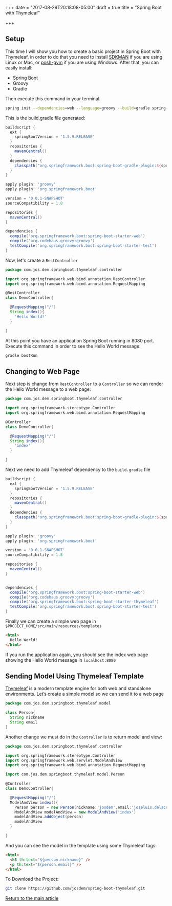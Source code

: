 +++
date = "2017-08-29T20:18:08-05:00"
draft = true
title = "Spring Boot with Thymeleaf"

+++
## Setup
This time I will show you how to create a basic project in Spring Boot with Thymeleaf, in order to do that you need to install [SDKMAN](http://sdkman.io/) if you are using Linux or Mac, or [posh-gvm](https://github.com/flofreud/posh-gvm) if you are using Windows. After that, you can easily install:

* Spring Boot
* Groovy
* Gradle

Then execute this command in your terminal.

```bash
spring init --dependencies=web --language=groovy --build=gradle spring-boot-thymeleaf
```

This is the build.gradle file generated:

```groovy
buildscript {
  ext {
    springBootVersion = '1.5.9.RELEASE'
  }
  repositories {
    mavenCentral()
  }
  dependencies {
    classpath("org.springframework.boot:spring-boot-gradle-plugin:${springBootVersion}")
  }
}

apply plugin: 'groovy'
apply plugin: 'org.springframework.boot'

version = '0.0.1-SNAPSHOT'
sourceCompatibility = 1.8

repositories {
  mavenCentral()
}

dependencies {
  compile('org.springframework.boot:spring-boot-starter-web')
  compile('org.codehaus.groovy:groovy')
  testCompile('org.springframework.boot:spring-boot-starter-test')
}
```

Now, let's create a `RestController`

```groovy
package com.jos.dem.springboot.thymeleaf.controller

import org.springframework.web.bind.annotation.RestController
import org.springframework.web.bind.annotation.RequestMapping

@RestController
class DemoController{

  @RequestMapping("/")
  String index(){
    'Hello World!'
  }

}
```

At this point you have an application Spring Boot running in 8080 port. Execute this command in order to see the Hello World message:

```bash
gradle bootRun
```

## Changing to Web Page

Next step is change from `RestController` to a `Controller` so we can render the Hello World message to a web page:

```groovy
package com.jos.dem.springboot.thymeleaf.controller

import org.springframework.stereotype.Controller
import org.springframework.web.bind.annotation.RequestMapping

@Controller
class DemoController{

  @RequestMapping("/")
  String index(){
    'index'
  }

}
```

Next we need to add Thymeleaf dependency to the `build.gradle` file

```groovy
buildscript {
  ext {
    springBootVersion = '1.5.9.RELEASE'
  }
  repositories {
    mavenCentral()
  }
  dependencies {
    classpath("org.springframework.boot:spring-boot-gradle-plugin:${springBootVersion}")
  }
}

apply plugin: 'groovy'
apply plugin: 'org.springframework.boot'

version = '0.0.1-SNAPSHOT'
sourceCompatibility = 1.8

repositories {
  mavenCentral()
}


dependencies {
  compile('org.springframework.boot:spring-boot-starter-web')
  compile('org.codehaus.groovy:groovy')
  compile('org.springframework.boot:spring-boot-starter-thymeleaf')
  testCompile('org.springframework.boot:spring-boot-starter-test')
}
```

Finally we can create a simple web page in `$PROJECT_HOME/src/main/resources/templates`

```html
<html>
  Hello World!
</html>
```

If you run the application again, you should see the index web page showing the Hello World message in `localhost:8080`

## Sending Model Using Thymeleaf Template

[Thymeleaf](http://www.thymeleaf.org/) is a modern template engine for both web and standalone environments. Let’s create a simple model so we can send it to a web page

```groovy
package com.jos.dem.springboot.thymeleaf.model

class Person{
  String nickname
  String email
}
```

Another change we must do in the `Controller` is to return model and view:

```groovy
package com.jos.dem.springboot.thymeleaf.controller

import org.springframework.stereotype.Controller
import org.springframework.web.servlet.ModelAndView
import org.springframework.web.bind.annotation.RequestMapping

import com.jos.dem.springboot.thymeleaf.model.Person

@Controller
class DemoController{

  @RequestMapping("/")
  ModelAndView index(){
    Person person = new Person(nickname:'josdem',email:'joseluis.delacruz@gmail.com')
    ModelAndView modelAndView = new ModelAndView('index')
    modelAndView.addObject(person)
    modelAndView
  }

}
```

And you can see the model in the template using some Thymeleaf tags:

```html
<html>
  <h3 th:text="${person.nickname}" />
  <p th:text="${person.email}" />
</html>
```

To Download the Project:

```bash
git clone https://github.com/josdem/spring-boot-thymeleaf.git
```

[Return to the main article](/techtalk/spring)


